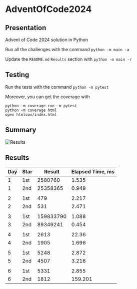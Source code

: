 # AdventOfCode2024

## Presentation

Advent of Code 2024 solution in Python

Run all the challenges with the command `python -m main -a`

Update the `README.md` `Results` section with `python -m main -r`

## Testing

Run the tests with the command `python -m pytest`

Moreover, you can get the coverage with
```
python -m coverage run -m pytest
python -m coverage html
open htmlcov/index.html
```

## Summary
![Results](https://github.com/clementgbcn/AdventOfCode2024/actions/workflows/check_results.yml/badge.svg)


## Results
|   Day | Star   |    Result |   Elapsed Time, ms |
|-------|--------|-----------|--------------------|
|     1 | 1st    |   2580760 |              1.535 |
|     1 | 2nd    |  25358365 |              0.949 |
|       |        |           |                    |
|     2 | 1st    |       479 |              2.217 |
|     2 | 2nd    |       531 |              2.471 |
|       |        |           |                    |
|     3 | 1st    | 159833790 |              1.088 |
|     3 | 2nd    |  89349241 |              0.454 |
|       |        |           |                    |
|     4 | 1st    |      2613 |             22.36  |
|     4 | 2nd    |      1905 |              1.696 |
|       |        |           |                    |
|     5 | 1st    |      5248 |              2.872 |
|     5 | 2nd    |      4507 |              3.216 |
|       |        |           |                    |
|     6 | 1st    |      5331 |              2.855 |
|     6 | 2nd    |      1812 |            159.201 |

